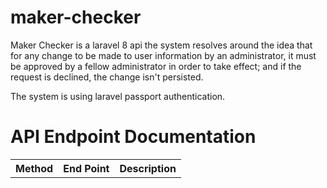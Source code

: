# maker-checker
 
Maker Checker is a laravel 8 api the system resolves around the idea that for any change to be made to user information by an administrator, it must be approved by a fellow administrator in order to take effect; and if the request is declined, the change isn't persisted.

The system is using laravel passport authentication.

<H1>API Endpoint Documentation</H1>
<table>
<tr>
<th>Method</th>
<th>End Point</th>
<th>Description</th>
</tr>
</table>
